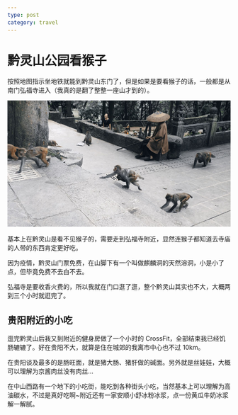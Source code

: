 ```yaml
---
type: post
category: travel
---
```


# 黔灵山公园看猴子

按照地图指示坐地铁就能到黔灵山东门了，但是如果是要看猴子的话，一般都是从南门弘福寺进入（我真的是翻了整整一座山才到的）。

![弘福寺的猴子](./2020-07-29.jpg)

基本上在黔灵山是看不见猴子的，需要走到弘福寺附近，显然连猴子都知道去寺庙的人带的东西肯定更好吃。

因为疫情，黔灵山门票免费，在山脚下有一个叫做麒麟洞的天然溶洞，小是小了点，但毕竟免费不去白不去。

弘福寺是要收香火费的，所以我就在门口逛了逛，整个黔灵山其实也不大，大概两到三个小时就逛完了。

## 贵阳附近的小吃

逛完黔灵山后我又到附近的健身房做了一个小时的 CrossFit，全部结束我已经饥肠辘辘了。好在贵阳不大，就算是住在城郊的我离市中心也不过 10km。

在贵阳谈及最多的是肠旺面，就是猪大肠、猪肝做的碱面。另外就是丝娃娃，大概可以理解为京酱肉丝没有肉丝...

在中山西路有一个地下的小吃街，能吃到各种街头小吃，当然基本上可以理解为高油碳水，不过是真好吃啊~附近还有一家安顺小舒冰粉冰浆，点一份黄瓜牛奶冰浆解一解腻。
